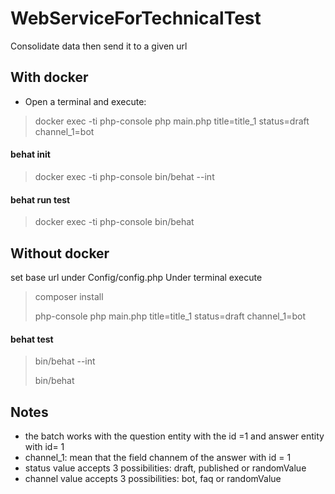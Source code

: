 # WebServiceForTechnicalTest
Consolidate data then send it to a given url 

## With docker

- Open a terminal and execute: 
 > docker exec -ti php-console php main.php title=title_1  status=draft channel_1=bot

#### behat init 
 >  docker exec -ti php-console bin/behat --int
#### behat run test 
 >  docker exec -ti php-console bin/behat 


## Without docker

set base url under Config/config.php 
Under terminal execute
 > composer install
 >
 > php-console php main.php title=title_1  status=draft channel_1=bot

#### behat test 
 > bin/behat --int
 >
 > bin/behat 


## Notes

* the batch works with the question entity with the id =1 and answer entity with id= 1 
* channel_1: mean that the field channem of the answer with id = 1 
* status value accepts 3 possibilities: draft, published or randomValue
* channel value accepts 3 possibilities: bot, faq or randomValue

